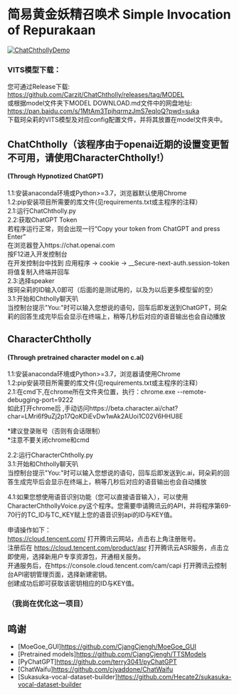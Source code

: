 # 简易黄金妖精召唤术 Simple Invocation of Repurakaan
[![ChatChthollyDemo](https://colab.research.google.com/assets/colab-badge.svg)](https://colab.research.google.com/github.com/Carzit/ChatChtholly/blob/main/ChatChthollyDemo.ipynb)  
### VITS模型下载：
您可通过Release下载: https://github.com/Carzit/ChatChtholly/releases/tag/MODEL  
或根据model文件夹下MODEL DOWNLOAD.md文件中的网盘地址: https://pan.baidu.com/s/1MtAm3TpjhqrmzJmS7eqIoQ?pwd=suka  
下载珂朵莉的VITS模型及对应config配置文件，并将其放置在model文件夹中。

## ChatChtholly（该程序由于openai近期的设置变更暂不可用，请使用CharacterChtholly!）
#### (Through Hypnotized ChatGPT)
1.1:安装anaconda环境或Python>=3.7，浏览器默认使用Chrome  
1.2:pip安装项目所需要的库文件(见requirements.txt或主程序的注释）  
2.1:运行ChatChtholly.py  
2.2:获取ChatGPT Token  
若程序运行正常，则会出现一行“Copy your token from ChatGPT and press Enter”  
在浏览器登入https://chat.openai.com  
按F12进入开发控制台  
在开发控制台中找到 应用程序 -> cookie -> __Secure-next-auth.session-token  
将值复制入终端并回车  
2.3:选择speaker  
按珂朵莉的ID输入0即可（后面的是测试用的，以及为以后更多模型留的空）  
3.1:开始和Chtholly聊天叭  
当控制台提示"You:"时可以输入您想说的语句，回车后即发送到ChatGPT，珂朵莉的回答生成完毕后会显示在终端上，稍等几秒后对应的语音输出也会自动播放  
 
## CharacterChtholly
#### (Through pretrained character model on c.ai)
1.1:安装anaconda环境或Python>=3.7，浏览器请使用Chrome  
1.2:pip安装项目所需要的库文件(见requirements.txt或主程序的注释）  
2.1:在cmd下,在chrome所在文件夹位置，执行：chrome.exe --remote-debugging-port=9222  
如此打开chrome后 ,手动访问https://beta.character.ai/chat?char=LMri6f9uZj2p17QoKDiEvDw1wAk2AUoi1C02V6HHU8E

*建议登录账号（否则有会话限制）  
*注意不要关闭chrome和cmd  

2.2:运行CharacterChtholly.py  
3.1:开始和Chtholly聊天叭  
当控制台提示"You:"时可以输入您想说的语句，回车后即发送到c.ai，珂朵莉的回答生成完毕后会显示在终端上，稍等几秒后对应的语音输出也会自动播放  

4.1:如果您想使用语音识别功能（您可以直接语音输入），可以使用CharacterChthollyVoice.py这个程序。您需要申请腾讯云的API，并将程序第69-70行的TC_ID与TC_KEY赋上您的语音识别api的ID与KEY值。

申请操作如下：  
https://cloud.tencent.com/ 打开腾讯云网站，点击右上角注册账号。  
注册后在 https://cloud.tencent.com/product/asr 打开腾讯云ASR服务，点击立即使用，选择新用户专享资源包，开通相关服务。   
开通服务后，在https://console.cloud.tencent.com/cam/capi 打开腾讯云控制台API密钥管理页面，选择新建密钥。  
创建成功后即可获取该密钥相应的ID与KEY值。  
 
### （我尚在优化这一项目） 

## 鸣谢
- [MoeGoe_GUI]https://github.com/CjangCjengh/MoeGoe_GUI
- [Pretrained models]https://github.com/CjangCjengh/TTSModels
- [PyChatGPT]https://github.com/terry3041/pyChatGPT
- [ChatWaifu]https://github.com/cjyaddone/ChatWaifu
- [Sukasuka-vocal-dataset-builder]https://github.com/Hecate2/sukasuka-vocal-dataset-builder
